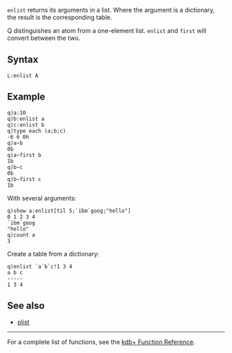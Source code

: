 `enlist` returns its arguments in a list. Where the argument is a dictionary, the result is the corresponding table.

Q distinguishes an atom from a one-element list. `enlist` and `first` will convert between the two.

Syntax
------

    L:enlist A

Example
-------

    q)a:10
    q)b:enlist a
    q)c:enlist b
    q)type each (a;b;c)
    -6 6 0h
    q)a~b
    0b
    q)a~first b
    1b
    q)b~c
    0b
    q)b~first c
    1b

With several arguments:

    q)show a:enlist[til 5;`ibm`goog;"hello"]
    0 1 2 3 4
    `ibm`goog
    "hello"
    q)count a
    3

Create a table from a dictionary:

    q)enlist `a`b`c!1 3 4
    a b c
    -----
    1 3 4

See also
--------

-   [plist](Reference/plist "wikilink")

------------------------------------------------------------------------

For a complete list of functions, see the [kdb+ Function Reference](Reference "wikilink").
